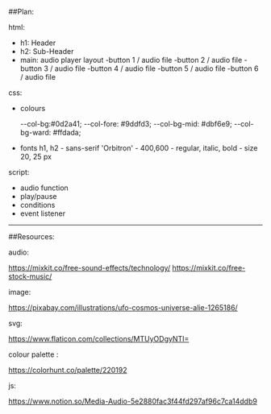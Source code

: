 ##Plan:

html:
- h1: Header
- h2: Sub-Header 
- main: audio player layout
    -button 1 / audio file
    -button 2 / audio file
    -button 3 / audio file
    -button 4 / audio file
    -button 5 / audio file
    -button 6 / audio file

css:

- colours

  --col-bg:#0d2a41;
  --col-fore: #9ddfd3;
  --col-bg-mid: #dbf6e9;
  --col-bg-ward: #ffdada;

- fonts h1, h2 - sans-serif 'Orbitron' - 400,600 - regular, italic, bold - size 20, 25 px


script:

- audio function 
- play/pause
- conditions 
- event listener

----------------
##Resources:

audio:

https://mixkit.co/free-sound-effects/technology/ 
https://mixkit.co/free-stock-music/

image:

https://pixabay.com/illustrations/ufo-cosmos-universe-alie-1265186/


svg:

https://www.flaticon.com/collections/MTUyODgyNTI=


colour palette :

https://colorhunt.co/palette/220192


js:

https://www.notion.so/Media-Audio-5e2880fac3f44fd297af96c7ca14ddb9
